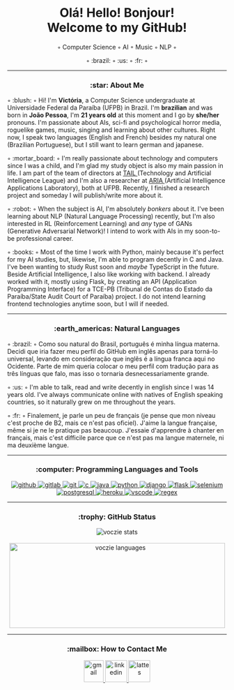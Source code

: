 <h1 align="center"/> Olá! Hello! Bonjour! <br> Welcome to my GitHub! </h1>
<p align="center"/>◦ Computer Science ◦ AI ◦ Music ◦ NLP ◦</p>
<p align="center"/>◦ :brazil: ◦ :us: ◦ :fr: ◦</p>
<hr>

<h3 align="center"/> :star: About Me </h3>

<p align="left"/> ◦ :blush: ◦ Hi! I'm <b/>Victória</b>, a Computer Science undergraduate at Universidade Federal da Paraíba (UFPB) in Brazil. 
I'm <b/>brazilian</b> and was born in <b/>João Pessoa</b>, I'm <b/>21 years old</b> at this moment and I go by <b/>she/her</b> pronouns. I'm passionate about AIs, sci-fi and psychological horror media, roguelike games, music, singing and learning about other cultures. Right now, I speak two languages (English and French) besides my natural one (Brazilian Portuguese), but I still want to learn german and japanese. </p>

<p align="left"/> ◦ :mortar_board: ◦ I'm really passionate about technology and computers since I was a child, and I'm glad my study object is also my main passion in life. I am part of the team of directors at <a href="https://www.linkedin.com/company/tailufpb/"/> TAIL </a> (Technology and Artificial Intelligence League) 
and I'm also a researcher at <a href="https://aria.ci.ufpb.br"/> ARIA </a> (Artificial Intelligence Applications Laboratory), both at UFPB. Recently, I finished a research project and someday I will publish/write more about it. </p>

<p align="left"/> ◦ :robot: ◦ When the subject is AI, I'm absolutely <i/> bonkers </i> about it. I've been learning about NLP (Natural Language Processing) recently, but I'm also interested in RL (Reinforcement Learning) and <i/> any </i> type of GANs (Generative Adversarial Network)!  I intend to work with AIs in my soon-to-be professional career. </p>

<p align="left"/> ◦ :books: ◦ Most of the time I work with Python, mainly because it's perfect for my AI studies, but, likewise, I'm able to program decently in C and Java. I've been wanting to study Rust soon and <i/> maybe </i> TypeScript in the future. Beside Artificial Intelligence, I also like working with backend. I already worked with it, mostly using Flask, by creating an API (Application Programming Interface) for a TCE-PB (Tribunal de Contas do Estado da Paraíba/State Audit Court of Paraíba) project. I do not intend learning frontend technologies anytime soon, but I will if needed. </p>

<hr>

<h3 align="center"/> :earth_americas: Natural Languages </h3>

<p align="left"/> ◦ :brazil: ◦ Como sou natural do Brasil, português é minha língua materna. Decidi que iria fazer meu perfil do GitHub em inglês apenas para torná-lo universal, levando em consideração que inglês é a língua franca aqui no Ocidente. Parte de mim queria colocar o meu perfil com tradução para as três línguas que falo, mas isso o tornaria desnecessariamente grande. </p>

<p align="left"/> ◦ :us: ◦ I'm able to talk, read and write decently in english since I was 14 years old. I've always communicate online with natives of English speaking countries, so it naturally grew on me throughout the years. </p>

<p align "left"/> ◦ :fr: ◦ Finalement, je parle un peu de français (je pense que mon niveau c'est proche de B2, mais ce n'est pas oficiel). J'aime la langue française, même si je ne le pratique pas beaucoup. J'essaie d'apprendre à chanter en français, mais c'est difficile parce que ce n'est pas ma langue maternele, ni ma deuxième langue. </p>

<hr>

<h3 align="center"/> :computer: Programming Languages and Tools </h3>

<p align="center"/>
<a href="https://www.github.com" target="_blank" rel="noreferrer"/> <img src="https://skillicons.dev/icons?i=github" alt="github"/> </a>
<a href="https://about.gitlab.com" target="_blank" rel="noreferrer"/> <img src="https://skillicons.dev/icons?i=gitlab" alt="gitlab"/> </a>
<a href="https://git-scm.com/" target="_blank" rel="noreferrer"/> <img src="https://skillicons.dev/icons?i=git" alt="git"/> </a> 
<a href="https://www.cprogramming.com/" target="_blank" rel="noreferrer"/> <img src="https://skillicons.dev/icons?i=c" alt="c"/> </a> 
<a href="https://www.java.com" target="_blank" rel="noreferrer"/> <img src="https://skillicons.dev/icons?i=java" alt="java"/> </a> 
<a href="https://www.python.org" target="_blank" rel="noreferrer"/> <img src="https://skillicons.dev/icons?i=py" alt="python"/> </a> 
<a href="https://www.djangoproject.com/" target="_blank" rel="noreferrer"/> <img src="https://skillicons.dev/icons?i=django" alt="django"/> </a>
<a href="https://flask.palletsprojects.com/" target="_blank" rel="noreferrer"/> <img src="https://skillicons.dev/icons?i=flask" alt="flask" /> </a> 
<a href="https://www.selenium.dev" target="_blank" rel="noreferrer"/> <img src="https://skillicons.dev/icons?i=selenium" alt="selenium"/> </a>
<a href="https://www.postgresql.org" target="_blank" rel="noreferrer"/> <img src="https://skillicons.dev/icons?i=postgres" alt="postgresql"/> </a> 
<a href="https://heroku.com" target="_blank" rel="noreferrer"/> <img src="https://skillicons.dev/icons?i=heroku" alt="heroku"/> </a>
<a href="https://code.visualstudio.com" target="_blank" rel="noreferrer"/> <img src="https://skillicons.dev/icons?i=vscode" alt="vscode"/> </a>
<a href="https://regexr.com" target="_blank" rel="noreferrer"/> <img src="https://skillicons.dev/icons?i=regex" alt="regex"/> </a>


<hr>

<h3 align="center"/> :trophy: GitHub Status </h3>

<p align="center"> 
<img align="center" src="https://github-readme-stats.vercel.app/api?username=voczie&count_private=true&show_icons=true&theme=dark" alt="voczie stats"/>
<br><br>
<img align="center" src="https://github-readme-stats.vercel.app/api/top-langs/?username=voczie&layout=compact&theme=dark" alt="voczie languages" width="495" height="195"/> </p>

<hr>

<h3 align="center"/> :mailbox: How to Contact Me </h3>

<p align="center"/>
<a href="https://mail.google.com/mail/?view=cm&fs=1&to=maria.grisi@academico.ufpb.br" target="_blank" rel="noreferrer"/> <img src="https://upload.wikimedia.org/wikipedia/commons/7/7e/Gmail_icon_%282020%29.svg" alt="gmail" width="45" height="50"/> </a> 
<a href="https://www.linkedin.com/in/maria-victória-grisi-82a1a9186/" target="_blank" rel="noreferrer"/> <img src="https://files.brandlogos.net/svg/PjKl3aKXeF/linkedin-logo-59098z38_brandlogos.net.svg" alt="linkedin" width="50" height="50" /> </a> 
<a href="http://lattes.cnpq.br/1262251001323024" target="_blank" rel="noreferrer"/> <img src="https://www.svgrepo.com/show/228345/job-search-search.svg" alt="lattes" width="50" height="50"/> </a> 
</p>
